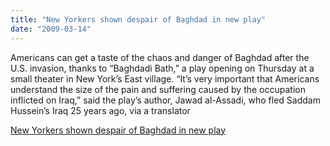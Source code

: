 ```yaml
---
title: "New Yorkers shown despair of Baghdad in new play"
date: "2009-03-14"
---
```


Americans can get a taste of the chaos and danger of Baghdad after the U.S. invasion, thanks to “Baghdadi Bath,” a play opening on Thursday at a small theater in New York’s East village. “It’s very important that Americans understand the size of the pain and suffering caused by the occupation inflicted on Iraq,” said the play’s author, Jawad al-Assadi, who fled Saddam Hussein’s Iraq 25 years ago, via a translator  

  
[New Yorkers shown despair of Baghdad in new play](https://www.reuters.com/article/entertainmentNews/idUSTRE52B77C20090312?feedType=RSS&feedName=entertainmentNews)
